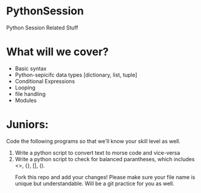 # PythonSession
Python Session Related Stuff


# What will we cover?

<ul>
  <li>Basic syntax</li>
  <li>Python-sepicifc data types [dictionary, list, tuple] </li>
  <li>Conditional Expressions</li>
  <li>Looping</li>
  <li>file handling</li>
  <li>Modules</li>
</ul>

# Juniors:

<p>
  Code the following programs so that we'll know your skill level as well.
  <ol>
    <li>Write a python script to convert text to morse code and vice-versa </li>
    <li>Write a python script to check for balanced parantheses, which includes <>, {}, [], (). </li>
</p>
<p>
  Fork this repo and add your changes! Please make sure your file name is unique but understandable. Will be a git practice for you as well.
</p>
